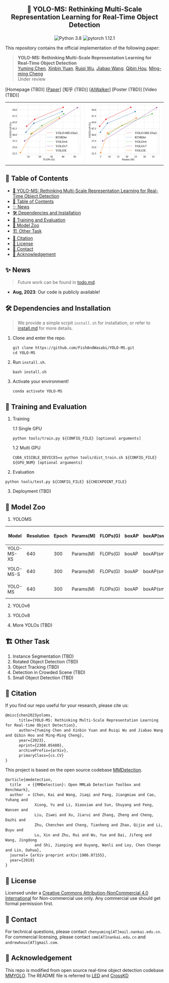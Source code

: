 ## <p align=center> 🚀 YOLO-MS: Rethinking Multi-Scale Representation Learning for Real-Time Object Detection </p>

<div align="center">

![Python 3.8](https://img.shields.io/badge/python-3.8-g) 
![pytorch 1.12.1](https://img.shields.io/badge/pytorch-1.12.0-blue.svg)

</div>

This repository contains the official implementation of the following paper:

> **YOLO-MS: Rethinking Multi-Scale Representation Learning for Real-Time Object Detection**<br/>
> [Yuming Chen](https://www.fishworld.site), [Xinbin Yuan](https://github.com/yuanxinbin), [Ruiqi Wu](https://scholar.google.com/citations?user=0ooNdgUAAAAJ&hl=en), [Jiabao Wang](https://scholar.google.co.uk/citations?hl=en&user=S9ErhhEAAAAJ), [Qibin Hou](https://houqb.github.io/), [Ming-ming Cheng](https://mmcheng.net)<br/>
> Under review

\[Homepage (TBD)\]
\[[Paper](https://arxiv.org/abs/2308.05480)]
\[知乎 (TBD)\]
\[[AIWalker](https://mp.weixin.qq.com/s/FfG9vNM_a2k_zflWfuimsw)\]
\[Poster (TBD)\]
\[Video (TBD)\]

<table>
  <tbody>
    <tr>
        <td>
            <img src='asserts/teaser_flops.png' alt='YOLOMS_TEASER0' width='500px'/>
        </td>
        <td>
            <img src='asserts/teaser_params.png' alt='YOLOMS_TEASER0' width='500px'/>
        </td>
    </tr>
    </tbody>
</table>


## 📄 Table of Contents

- [ 🚀 YOLO-MS: Rethinking Multi-Scale Representation Learning for Real-Time Object Detection ](#--yolo-ms-rethinking-multi-scale-representation-learning-for-real-time-object-detection-)
- [📄 Table of Contents](#-table-of-contents)
- [✨ News](#-news)
- [🛠️ Dependencies and Installation](#️-dependencies-and-installation)
- [🤖 Training and Evaluation](#-training-and-evaluation)
- [🏡 Model Zoo](#-model-zoo)
- [🏗️ Other Task](#️-other-task)
- [📖 Citation](#-citation)
- [📜 License](#-license)
- [📮 Contact](#-contact)
- [🤝 Acknowledgement](#-acknowledgement)


## ✨ News

> Future work can be found in [todo.md](docs/todo.md).

- **Aug, 2023**: Our code is publicly available!


## 🛠️ Dependencies and Installation

> We provide a simple scrpit `install.sh` for installation, or refer to [install.md](docs/install.md) for more details.

1. Clone and enter the repo.
    ```shell
    git clone https://github.com/FishAndWasabi/YOLO-MS.git
    cd YOLO-MS
    ```

2. Run `install.sh`.
    ```shell
    bash install.sh
    ```

3. Activate your environment!
    ```shell
    conda activate YOLO-MS
    ```


## 🤖 Training and Evaluation

1. Training

   1.1 Single GPU

   ```shell
   python tools/train.py ${CONFIG_FILE} [optional arguments]
   ```

   1.2 Multi GPU

   ```shell
   CUDA_VISIBLE_DEVICES=x python tools/dist_train.sh ${CONFIG_FILE} ${GPU_NUM} [optional arguments]
   ```

2. Evaluation

```shell
python tools/test.py ${CONFIG_FILE} ${CHECKPOINT_FILE}
```

3. Deployment (TBD)



## 🏡 Model Zoo

1. YOLOMS

<table>
    <thead>
    <tr>
        <th style="width: 300pt"> Model </th>
        <th> Resolution </th>
        <th> Epoch </th>
        <th> Params(M) </th>
        <th> FLOPs(G) </th>
        <th> boxAP </th>
        <th> boxAP(small) </th>
        <th> boxAP(large) </th>
        <th> Config File </th>
        <th> 🔗 Download Links </th>
    </tr>
    </thead>
    <tbody>
    <tr>
        <td style="width: 300pt"> YOLO-MS-XS </td>
        <td> 640 </td>
        <td> 300 </td>
        <td> Params(M) </td>
        <td> FLOPs(G) </td>
        <td> boxAP </td>
        <td> boxAP(small) </td>
        <td> boxAP(large) </td>
        <td> Config File </td>
        <td> 🔗 Download Links </td>
    </tr>
    <tr>
        <td> YOLO-MS-S </td>
        <td> 640 </td>
        <td> 300 </td>
        <td> Params(M) </td>
        <td> FLOPs(G) </td>
        <td> boxAP </td>
        <td> boxAP(small) </td>
        <td> boxAP(large) </td>
        <td> Config File </td>
        <td> 🔗 Download Links </td>
    </tr>
    <tr>
        <td> YOLO-MS </td>
        <td> 640 </td>
        <td> 300 </td>
        <td> Params(M) </td>
        <td> FLOPs(G) </td>
        <td> boxAP </td>
        <td> boxAP(small) </td>
        <td> boxAP(large) </td>
        <td> Config File </td>
        <td> 🔗 Download Links </td>
    </tr>
    </tbody>
</table>


2. YOLOv6



3. YOLOv8


4. More YOLOs (TBD)


## 🏗️ Other Task

1. Instance Segmentation (TBD)
2. Rotated Object Detection (TBD)
3. Object Tracking (TBD)
4. Detection in Crowded Scene (TBD)
5. Small Object Detection (TBD)


## 📖 Citation

If you find our repo useful for your research, please cite us:

```
@misc{chen2023yoloms,
      title={YOLO-MS: Rethinking Multi-Scale Representation Learning for Real-time Object Detection}, 
      author={Yuming Chen and Xinbin Yuan and Ruiqi Wu and Jiabao Wang and Qibin Hou and Ming-Ming Cheng},
      year={2023},
      eprint={2308.05480},
      archivePrefix={arXiv},
      primaryClass={cs.CV}
}
```

This project is based on the open source codebase [MMDetection](https://github.com/open-mmlab/mmdetection).
```
@article{mmdetection,
  title   = {{MMDetection}: Open MMLab Detection Toolbox and Benchmark},
  author  = {Chen, Kai and Wang, Jiaqi and Pang, Jiangmiao and Cao, Yuhang and
             Xiong, Yu and Li, Xiaoxiao and Sun, Shuyang and Feng, Wansen and
             Liu, Ziwei and Xu, Jiarui and Zhang, Zheng and Cheng, Dazhi and
             Zhu, Chenchen and Cheng, Tianheng and Zhao, Qijie and Li, Buyu and
             Lu, Xin and Zhu, Rui and Wu, Yue and Dai, Jifeng and Wang, Jingdong
             and Shi, Jianping and Ouyang, Wanli and Loy, Chen Change and Lin, Dahua},
  journal= {arXiv preprint arXiv:1906.07155},
  year={2019}
}
```


## 📜 License

Licensed under a [Creative Commons Attribution-NonCommercial 4.0 International](https://creativecommons.org/licenses/by-nc/4.0/) for Non-commercial use only. Any commercial use should get formal permission first.


## 📮 Contact

For technical questions, please contact `chenyuming[AT]mail.nankai.edu.cn`.
For commercial licensing, please contact `cmm[AT]nankai.edu.cn` and `andrewhoux[AT]gmail.com`.


## 🤝 Acknowledgement

This repo is modified from open source real-time object detection codebase [MMYOLO](https://github.com/open-mmlab/mmyolo).
The README file is referred to [LED](https://github.com/Srameo/LED) and [CrossKD](https://github.com/jbwang1997/CrossKD)
